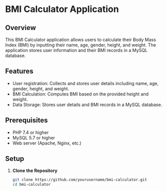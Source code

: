 # BMI Calculator Application

## Overview

This BMI Calculator application allows users to calculate their Body Mass Index (BMI) by inputting their name, age, gender, height, and weight. The application stores user information and their BMI records in a MySQL database.

## Features

- User registration: Collects and stores user details including name, age, gender, height, and weight.
- BMI Calculation: Computes BMI based on the provided height and weight.
- Data Storage: Stores user details and BMI records in a MySQL database.

## Prerequisites

- PHP 7.4 or higher
- MySQL 5.7 or higher
- Web server (Apache, Nginx, etc.)

## Setup

1. **Clone the Repository**

   ```bash
   git clone https://github.com/yourusername/bmi-calculator.git
   cd bmi-calculator
